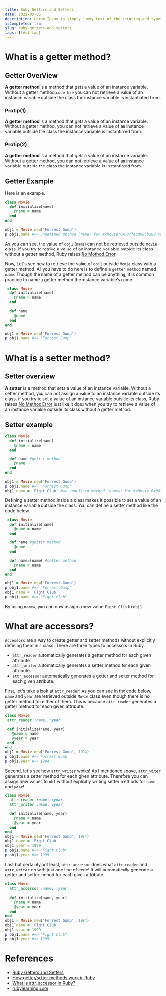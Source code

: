 ```yaml
---
title: Ruby Getters and Setters
date: 2022-03-05
description: Lorem Ipsum is simply dummy text of the printing and typesetting industry. Lorem Ipsum has been the industry's standard dummy text ever since the 1500s,
isCompleted: true
slug: ruby-getters-and-setters
tags: [test-tag]
---
```


# What is a getter method?

## Getter OverView
 __A getter method__ is a method that _gets_ a value of an instance variable.
 Without a getter method,`code hre` you can not retrieve a value of an instance variable outside the class the instance variable is instantiated from.

### Protip(1)

 __A getter method__ is a method that _gets_ a value of an instance variable.
 Without a getter method, you can not retrieve a value of an instance 
 variable outside the class the instance variable is instantiated from.

### Protip(2)

 __A getter method__ is a method that _gets_ a value of an instance variable.
 Without a getter method, you can not retrieve a value of an instance variable outside the class the instance variable is instantiated from.


## Getter Example
 
Here is an example.

```ruby
class Movie
  def initialize(name)
    @name = name
  end
end

obj1 = Movie.new('Forrest Gump')
p obj1.name #=> undefined method `name' for #<Movie:0x007fecd08cb288 @name="Forrest Gump"> (NoMethodError)
```

 As you can see,  the value of  `obj1` (`name`) can not be retrieved outside `Movie` class. if you try to retrive a value of an instance variable outside its class without a getter method, Ruby raises [No Mothod Error](http://ruby-doc.org/core-2.5.0/NoMethodError.html).

 Now, Let's see how to retrieve the value of `obj1` outside `Movie` class with a getter method.
 All you have to do here is to define a `getter method` named `name`. Though the name of a getter method can be anything, it is common practice to name a getter method the instance variable’s name.

```ruby
 class Movie
  def initialize(name)
    @name = name
  end

  def name
    @name
  end
end

obj1 = Movie.new('Forrest Gump')
p obj1.name #=> "Forrest Gump"
```

# What is a setter method?


## Setter overview
 __A setter__ is a method that _sets_ a value of an instance variable.
 Without a setter method, you can not assign a value to an instance variable outside its class.
 if you try to set a value of an instance variable outside its class, Ruby raises  [No Method Error](http://ruby-doc.org/core-2.5.0/NoMethodError.html) just like it does when you try to retrieve a value of an instance variable outside its class without a getter method.


## Setter example

```ruby
class Movie
  def initialize(name)
    @name = name
  end

  def name #getter method
    @name
  end
end

obj1 = Movie.new('Forrest Gump')
p obj1.name #=> "Forrest Gump"
obj1.name = 'Fight Club' #=> undefined method `name=' for #<Movie:0x007f9937053368 @name="Forrest Gump"> (NoMethodError)
```

 Defining a setter method inside a class makes it possible to set a value of an instance variable outside the class.
 You can define a setter method like the code below.

```ruby
 class Movie
  def initialize(name)
    @name = name
  end

  def name #getter method
    @name
  end

  def name=(name) #setter method
    @name = name
  end
end

obj1 = Movie.new('Forrest Gump')
p obj1.name #=> "Forrest Gump"
obj1.name = 'Fight Club'
p obj1.name #=> "Fight Club"
```

By using `name=`, you can now assign a new value `Fight Club` to `obj1`.

# What are accessors?
 `Accessors` are a way to create getter and setter methods without explicitly defining them in a class.
 There are three types fo accessors in Ruby.

- `attr_reader` automatically generates a getter method for each given attribute. 
- `attr_writer` automatically generates a setter method for each given attribute. 
- `attr_accessor` automatically generates a getter and setter method for each given attribute.

 First, let's take a look at `attr_reader`!
 As you can see in the code below, `name` and `year` are retrieved outside `Movie` class even though there is no getter method for either of them. This is because `attr_reader` generates a getter method for each given attribute.

 ```ruby
class Movie
  attr_reader :name, :year

  def initialize(name, year)
    @name = name
    @year = year
  end
end
obj1 = Movie.new('Forrest Gump', 1994)
p obj1.name #=> Forrest Gump
p obj1.year #=> 1994
```

 Second, let's see how `attr_writer` works! 
 As I mentioned above, `attr_witer` generates a setter method for each given attribute. Therefore you can assign new values to `ob1` without explicitly writing setter methods for `name` and `year`!

```ruby
class Movie
  attr_reader :name, :year 
  attr_writer :name, :year

  def initialize(name, year)
    @name = name
    @year = year
  end
end
obj1 = Movie.new('Forrest Gump', 1994)
obj1.name = 'Fight Club'
obj1.year = 1999
p obj1.name #=> "Fight Club"
p obj1.year #=> 1999
```

 Last but certainly not least, `attr_accessor` does what `attr_reader` and `attr_writer` do with just one line of code! It will automatically generate a getter and setter mehod for each given attribute.

```ruby
class Movie
  attr_accessor :name, :year
  
  def initialize(name, year)
    @name = name
    @year = year
  end
end
obj1 = Movie.new('Forrest Gump', 1994)
obj1.name = 'Fight Club'
obj1.year = 1999
p obj1.name #=> "Fight Club"
p obj1.year #=> 1999
```

# References

- [Ruby Getters and Setters](https://k-blog0130.herokuapp.com/posts/2)
- [How getter/setter methods work in Ruby](https://medium.com/@rondwalker22/how-getter-setter-methods-work-in-ruby-c5f5da07f99)
- [What is attr_accessor in Ruby?](https://stackoverflow.com/questions/4370960/what-is-attr-accessor-in-ruby)
- [rubylearning.com](http://rubylearning.com/satishtalim/ruby_syntactic_sugar.html)